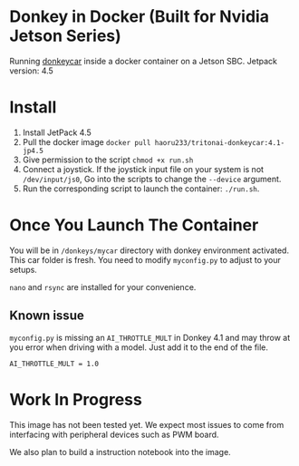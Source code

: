 # Donkey in Docker (Built for Nvidia Jetson Series) 
Running [donkeycar](http://docs.donkeycar.com/) inside a docker container on a Jetson SBC.
Jetpack version: 4.5
# Install
1. Install JetPack 4.5
2. Pull the docker image `docker pull haoru233/tritonai-donkeycar:4.1-jp4.5`
3. Give permission to the script `chmod +x run.sh`
4. Connect a joystick. If the joystick input file on your system is not `/dev/input/js0`, Go into the scripts to change the `--device` argument.
5. Run the corresponding script to launch the container: `./run.sh`.
# Once You Launch The Container
You will be in `/donkeys/mycar` directory with donkey environment activated. This car folder is fresh. You need to modify `myconfig.py` to adjust to your setups.

`nano` and `rsync` are installed for your convenience.

## Known issue

`myconfig.py` is missing an `AI_THROTTLE_MULT` in Donkey 4.1 and may throw at you error when driving with a model. Just add it to the end of the file.

`AI_THROTTLE_MULT = 1.0`

# Work In Progress
This image has not been tested yet. We expect most issues to come from interfacing with peripheral devices such as PWM board.

We also plan to build a instruction notebook into the image.
